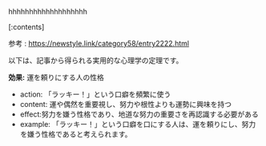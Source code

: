 

hhhhhhhhhhhhhhhhhhh
    
[:contents]

参考 : https://newstyle.link/category58/entry2222.html

以下は、記事から得られる実用的な心理学の定理です。

**効果:** 運を頼りにする人の性格
- action: 「ラッキー！」という口癖を頻繁に使う
- content: 運や偶然を重要視し、努力や根性よりも運勢に興味を持つ
- effect:努力を嫌う性格であり、地道な努力の重要さを再認識する必要がある
- example: 「ラッキー！」という口癖を口にする人は、運を頼りにし、努力を嫌う性格であると考えられます。

    